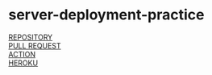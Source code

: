 # server-deployment-practice



[REPOSITORY](https://github.com/ahmad-arman/server-deployment-practice) <br>
[PULL REQUEST](https://github.com/ahmad-arman/server-deployment-practice/pull/3)<br>
[ACTION](https://github.com/ahmad-arman/server-deployment-practice/actions) <br>
[HEROKU](https://ahmad-server-deploy-dev.herokuapp.com/) <br>
